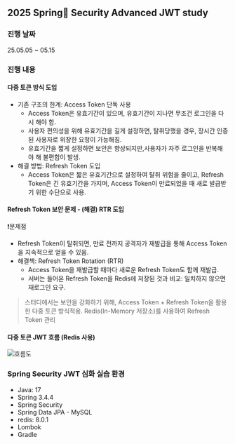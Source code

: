 ## 2025 Spring🍃 Security Advanced JWT study

### 진행 날짜
25.05.05  ~ 05.15

### 진행 내용

#### 다중 토큰 방식 도입
- 기존 구조의 한계: Access Token 단독 사용
  - Access Token은 유효기간이 있으며, 유효기간이 지나면 무조건 로그인을 다시 해야 함.
  - 사용자 편의성을 위해 유효기간을 길게 설정하면, 탈취당했을 경우, 장시간 인증된 사용자로 위장한 요청이 가능해짐.
  - 유효기간을 짧게 설정하면 보안은 향상되지만,사용자가 자주 로그인을 반복해야 해 불편함이 발생.
- 해결 방법: Refresh Token 도입
  - Access Token은 짧은 유효기간으로 설정하여 탈취 위험을 줄이고, Refresh Token은 긴 유효기간을 가지며, Access Token이 만료되었을 때 새로 발급받기 위한 수단으로 사용.

#### Refresh Token 보안 문제 - (해결) RTR 도입
❗문제점
- Refresh Token이 탈취되면, 만료 전까지 공격자가 재발급을 통해 Access Token을 지속적으로 얻을 수 있음.
- 해결책: Refresh Token Rotation (RTR)
  - Access Token을 재발급할 때마다 새로운 Refresh Token도 함께 재발급.
  - 서버는 들어온 Refresh Token을 Redis에 저장된 것과 비교: 일치하지 않으면 재로그인 요구.

> 스터디에서는 보안을 강화하기 위해, Access Token + Refresh Token을 활용한 다중 토큰 방식적용. Redis(In-Memory 저장소)를 사용하여 Refresh Token 관리

#### 다중 토큰 JWT 흐름 (Redis 사용)
![흐름도](https://github.com/user-attachments/assets/b6700d21-08cd-4cb4-9121-c6a08309cf70)



### Spring Security JWT 심화 실습 환경 
- Java: 17
- Spring 3.4.4
- Spring Security
- Spring Data JPA - MySQL
- redis: 8.0.1
- Lombok
- Gradle


